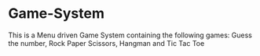 # Game-System
This is a Menu driven Game System containing the following games:
Guess the number, Rock Paper Scissors, Hangman and Tic Tac Toe

